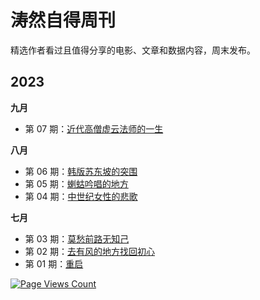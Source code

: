 # 涛然自得周刊

精选作者看过且值得分享的电影、文章和数据内容，周末发布。

## 2023

**九月**

- 第 07 期：[近代高僧虚云法师的一生](weekly/007.md)


**八月**

- 第 06 期：[韩版苏东坡的突围](weekly/006.md)
- 第 05 期：[蝲蛄吟唱的地方](weekly/005.md)
- 第 04 期：[中世纪女性的悲歌](weekly/004.md)

**七月**

- 第 03 期：[莫愁前路无知己](weekly/003.md)
- 第 02 期：[去有风的地方找回初心](weekly/002.md)
- 第 01 期：[重启](weekly/001.md) 


[![Page Views Count](https://badges.toozhao.com/badges/01H9GF5ZFDKDE2SX1P2NQHW968/green.svg)](https://badges.toozhao.com/stats/01H9GF5ZFDKDE2SX1P2NQHW968 "Get your own page views count badge on badges.toozhao.com")
